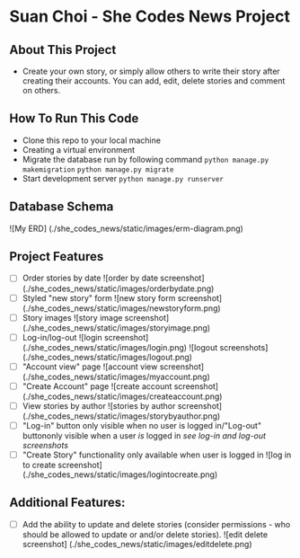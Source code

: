 # Suan Choi - She Codes News Project

## About This Project

- Create your own story, or simply allow others to write their story after creating their accounts. You can add, edit, delete stories and comment on others.

## How To Run This Code

- Clone this repo to your local machine
- Creating a virtual environment
- Migrate the database run by following command
  `python manage.py makemigration`
  `python manage.py migrate`
- Start development server
  `python manage.py runserver`

## Database Schema

![My ERD] (./she_codes_news/static/images/erm-diagram.png)

## Project Features

- [ ] Order stories by date
      ![order by date screenshot] (./she_codes_news/static/images/orderbydate.png)
- [ ] Styled "new story" form
      ![new story form screenshot] (./she_codes_news/static/images/newstoryform.png)
- [ ] Story images
      ![story image screenshot] (./she_codes_news/static/images/storyimage.png)
- [ ] Log-in/log-out
      ![login screenshot] (./she_codes_news/static/images/login.png)
      ![logout screenshots] (./she_codes_news/static/images/logout.png)
- [ ] "Account view" page
      ![account view screenshot] (./she_codes_news/static/images/myaccount.png)
- [ ] "Create Account" page
      ![create account screenshot] (./she_codes_news/static/images/createaccount.png)
- [ ] View stories by author
      ![stories by author screenshot] (./she_codes_news/static/images/storybyauthor.png)
- [ ] "Log-in" button only visible when no user is logged in/"Log-out" buttononly visible when a user _is_ logged in
      _see log-in and log-out screenshots_
- [ ] "Create Story" functionality only available when user is logged in
      ![log in to create screenshot] (./she_codes_news/static/images/logintocreate.png)

## Additional Features:

- [ ] Add the ability to update and delete stories (consider permissions - who should be allowed to update or and/or delete stories).
  ![edit delete screenshot] (./she_codes_news/static/images/editdelete.png)
